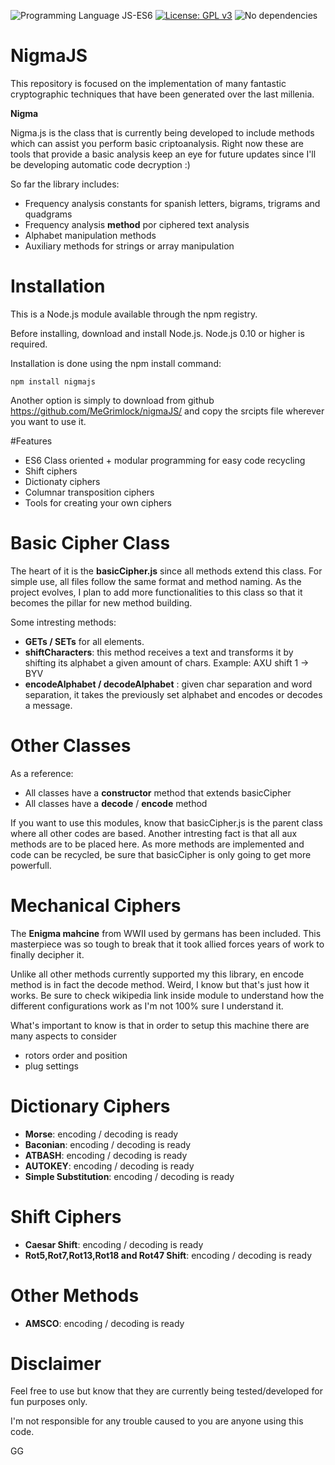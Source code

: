 ![Programming Language JS-ES6](https://img.shields.io/badge/language-JS--ES6-yellow)
[![License: GPL v3](https://img.shields.io/badge/License-GPLv3-blue.svg)](https://www.gnu.org/licenses/gpl-3.0)
![No dependencies](https://img.shields.io/badge/dependencies-none-green)

# NigmaJS

This repository is focused on the implementation of many fantastic cryptographic techniques that have been generated over the last millenia.

**Nigma**

Nigma.js is the class that is currently being developed to include methods which can assist you perform basic criptoanalysis. Right now these are tools that provide a basic analysis keep an eye for future updates since I'll be developing automatic code decryption :)

So far the library includes:

- Frequency analysis constants for spanish letters, bigrams, trigrams and quadgrams
- Frequency analysis **method** por ciphered text analysis
- Alphabet manipulation methods
- Auxiliary methods for strings or array manipulation

# Installation

This is a Node.js module available through the npm registry.

Before installing, download and install Node.js. Node.js 0.10 or higher is required.

Installation is done using the npm install command:

`npm install nigmajs`

Another option is simply to download from github https://github.com/MeGrimlock/nigmaJS/ and copy the srcipts file wherever you want to use it.

#Features

- ES6 Class oriented + modular programming for easy code recycling
- Shift ciphers
- Dictionaty ciphers
- Columnar transposition ciphers
- Tools for creating your own ciphers

# Basic Cipher Class

The heart of it is the **basicCipher.js** since all methods extend this class. For simple use, all files follow the same format and method naming. As the project evolves, I plan to add more functionalities to this class so that it becomes the pillar for new method building.

Some intresting methods:

- **GETs / SETs** for all elements.
- **shiftCharacters**: this method receives a text and transforms it by shifting its alphabet a given amount of chars. Example: AXU shift 1 -> BYV
- **encodeAlphabet / decodeAlphabet** : given char separation and word separation, it takes the previously set alphabet and encodes or decodes a message.

# Other Classes

As a reference:

- All classes have a **constructor** method that extends basicCipher
- All classes have a **decode** / **encode** method

If you want to use this modules, know that basicCipher.js is the parent class where all other codes are based. Another intresting fact is that all aux methods are to be placed here. As more methods are implemented and code can be recycled, be sure that basicCipher is only going to get more powerfull.

# Mechanical Ciphers

The **Enigma mahcine** from WWII used by germans has been included. This masterpiece was so tough to break that it took allied forces years of work to finally decipher it.

Unlike all other methods currently supported my this library, en encode method is in fact the decode method. Weird, I know but that's just how it works. Be sure to check wikipedia link inside module to understand how the different configurations work as I'm not 100% sure I understand it.

What's important to know is that in order to setup this machine there are many aspects to consider

- rotors order and position
- plug settings

# Dictionary Ciphers

- **Morse**: encoding / decoding is ready
- **Baconian**: encoding / decoding is ready
- **ATBASH**: encoding / decoding is ready
- **AUTOKEY**: encoding / decoding is ready
- **Simple Substitution**: encoding / decoding is ready

# Shift Ciphers

- **Caesar Shift**: encoding / decoding is ready
- **Rot5,Rot7,Rot13,Rot18 and Rot47 Shift**: encoding / decoding is ready

# Other Methods

- **AMSCO**: encoding / decoding is ready

# Disclaimer

Feel free to use but know that they are currently being tested/developed for fun purposes only.

I'm not responsible for any trouble caused to you are anyone using this code.

GG
